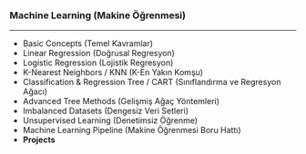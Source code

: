 ### Machine Learning (Makine Öğrenmesi)

---
- Basic Concepts (Temel Kavramlar)
- Linear Regression (Doğrusal Regresyon) 
- Logistic Regression (Lojistik Regresyon)
- K-Nearest Neighbors / KNN (K-En Yakın Komşu)
- Classification & Regression Tree / CART (Sınıflandırma ve Regresyon Ağacı)
- Advanced Tree Methods (Gelişmiş Ağaç Yöntemleri)
- Imbalanced Datasets (Dengesiz Veri Setleri)
- Unsupervised Learning (Denetimsiz Öğrenme)
- Machine Learning Pipeline (Makine Öğrenmesi Boru Hattı)
- **Projects**